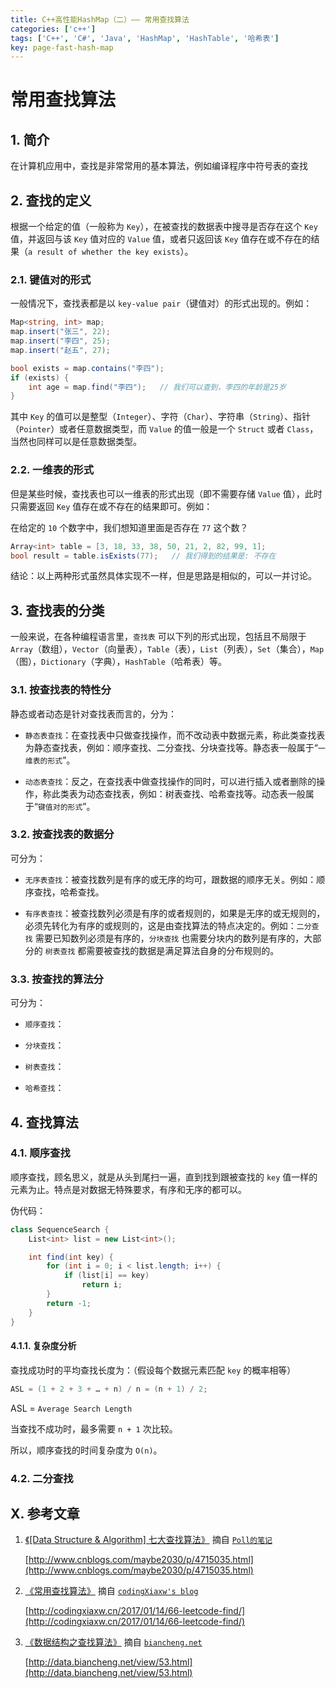 ```yaml
---
title: C++高性能HashMap（二）—— 常用查找算法
categories: ['c++']
tags: ['C++', 'C#', 'Java', 'HashMap', 'HashTable', '哈希表']
key: page-fast-hash-map
---
```


# 常用查找算法

## 1. 简介

在计算机应用中，查找是非常常用的基本算法，例如编译程序中符号表的查找

## 2. 查找的定义

根据一个给定的值（一般称为 `Key`），在被查找的数据表中搜寻是否存在这个 `Key` 值，并返回与该 `Key` 值对应的 `Value` 值，或者只返回该 `Key` 值存在或不存在的结果（`a result of whether the key exists`）。

### 2.1. 键值对的形式

一般情况下，查找表都是以 `key-value pair`（键值对）的形式出现的。例如：

```csharp
Map<string, int> map;
map.insert("张三", 22);
map.insert("李四", 25);
map.insert("赵五", 27);

bool exists = map.contains("李四");
if (exists) {
    int age = map.find("李四");   // 我们可以查到，李四的年龄是25岁
}
```

其中 `Key` 的值可以是整型（`Integer`）、字符（`Char`）、字符串（`String`）、指针（`Pointer`）或者任意数据类型，而 `Value` 的值一般是一个 `Struct` 或者 `Class`，当然也同样可以是任意数据类型。

### 2.2. 一维表的形式

但是某些时候，查找表也可以一维表的形式出现（即不需要存储 `Value` 值），此时只需要返回 `Key` 值存在或不存在的结果即可。例如：

在给定的 `10` 个数字中，我们想知道里面是否存在 `77` 这个数？

```csharp
Array<int> table = [3, 18, 33, 38, 50, 21, 2, 82, 99, 1];
bool result = table.isExists(77);   // 我们得到的结果是: 不存在
```

结论：以上两种形式虽然具体实现不一样，但是思路是相似的，可以一并讨论。

## 3. 查找表的分类

一般来说，在各种编程语言里，`查找表` 可以下列的形式出现，包括且不局限于 `Array`（数组），`Vector`（向量表），`Table`（表），`List`（列表），`Set`（集合），`Map`（图），`Dictionary`（字典），`HashTable`（哈希表）等。

### 3.1. 按查找表的特性分

静态或者动态是针对查找表而言的，分为：

* `静态表查找`：在查找表中只做查找操作，而不改动表中数据元素，称此类查找表为静态查找表，例如：顺序查找、二分查找、分块查找等。静态表一般属于“`一维表的形式`”。

* `动态表查找`：反之，在查找表中做查找操作的同时，可以进行插入或者删除的操作，称此类表为动态查找表，例如：树表查找、哈希查找等。动态表一般属于“`键值对的形式`”。

### 3.2. 按查找表的数据分

可分为：

* `无序表查找`：被查找数列是有序的或无序的均可，跟数据的顺序无关。例如：顺序查找，哈希查找。

* `有序表查找`：被查找数列必须是有序的或者规则的，如果是无序的或无规则的，必须先转化为有序的或规则的，这是由查找算法的特点决定的。例如：`二分查找` 需要已知数列必须是有序的，`分块查找` 也需要分块内的数列是有序的，大部分的 `树表查找` 都需要被查找的数据是满足算法自身的分布规则的。

### 3.3. 按查找的算法分

可分为：

* `顺序查找`：

* `分块查找`：

* `树表查找`：

* `哈希查找`：

## 4. 查找算法

### 4.1. 顺序查找

顺序查找，顾名思义，就是从头到尾扫一遍，直到找到跟被查找的 `key` 值一样的元素为止。特点是对数据无特殊要求，有序和无序的都可以。

伪代码：

```csharp
class SequenceSearch {
    List<int> list = new List<int>();

    int find(int key) {
        for (int i = 0; i < list.length; i++) {
            if (list[i] == key)
                return i;
        }
        return -1;
    }
}
```

#### 4.1.1. 复杂度分析

查找成功时的平均查找长度为：（假设每个数据元素匹配 `key` 的概率相等）

```csharp
ASL = (1 + 2 + 3 + … + n) / n = (n + 1) / 2;
```

ASL = `Average Search Length`

当查找不成功时，最多需要 `n + 1` 次比较。

所以，顺序查找的时间复杂度为 `O(n)`。

### 4.2. 二分查找



## X. 参考文章

1. [《[Data Structure & Algorithm] 七大查找算法》](http://www.cnblogs.com/maybe2030/p/4715035.html) 摘自 [`Poll的笔记`](http://www.cnblogs.com/maybe2030)

    [http://www.cnblogs.com/maybe2030/p/4715035.html](http://www.cnblogs.com/maybe2030/p/4715035.html)

2. [《常用查找算法》](http://codingxiaxw.cn/2017/01/14/66-leetcode-find/) 摘自 [`codingXiaxw's blog`](http://codingxiaxw.cn)

    [http://codingxiaxw.cn/2017/01/14/66-leetcode-find/](http://codingxiaxw.cn/2017/01/14/66-leetcode-find/)

3. [《数据结构之查找算法》](http://data.biancheng.net/view/53.html) 摘自 [`biancheng.net`](http://data.biancheng.net)

    [http://data.biancheng.net/view/53.html](http://data.biancheng.net/view/53.html)


